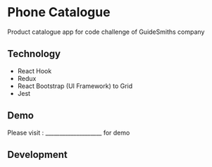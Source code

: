 # Phone Catalogue

Product catalogue app for code challenge of GuideSmiths company

## Technology

- React Hook
- Redux
- React Bootstrap (UI Framework) to Grid
- Jest

 ## Demo


Please visit : ____________________ for demo


## Development

<!-- Clone the repo:
```bash
$  git clone https://github.com/inmax/filmSearch.git
``` 

In the project app directory, you can run:
```bash
$ npm install
``` 
Run locally in a web browser:
```bash
npm start
``` 
For production environments

```bash
npm run build
``` -->